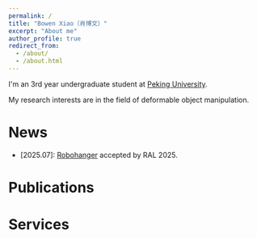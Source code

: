 ```yaml
---
permalink: /
title: "Bowen Xiao（肖博文）"
excerpt: "About me"
author_profile: true
redirect_from: 
  - /about/
  - /about.html
---
```


I'm an 3rd year undergraduate student at [Peking University](https://www.pku.edu.cn).

My research interests are in the field of deformable object manipulation.

# News
- [2025.07]: [Robohanger](https://arxiv.org/abs/2412.01083) accepted by RAL 2025.

# Publications

# Services